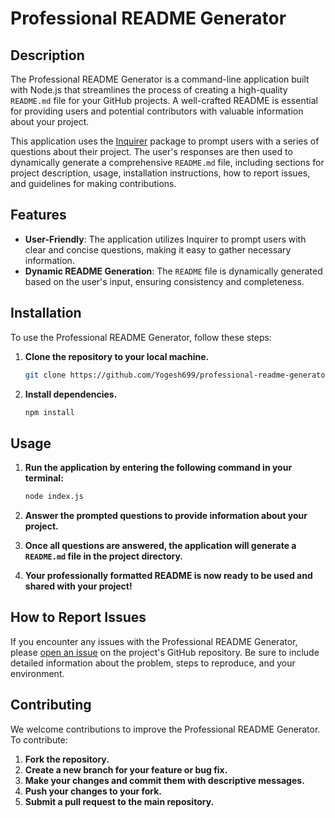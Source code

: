 # Professional README Generator

## Description

The Professional README Generator is a command-line application built with Node.js that streamlines the process of creating a high-quality `README.md` file for your GitHub projects. A well-crafted README is essential for providing users and potential contributors with valuable information about your project.

This application uses the [Inquirer](https://www.npmjs.com/package/inquirer) package to prompt users with a series of questions about their project. The user's responses are then used to dynamically generate a comprehensive `README.md` file, including sections for project description, usage, installation instructions, how to report issues, and guidelines for making contributions.

## Features

- **User-Friendly**: The application utilizes Inquirer to prompt users with clear and concise questions, making it easy to gather necessary information.
- **Dynamic README Generation**: The `README` file is dynamically generated based on the user's input, ensuring consistency and completeness.

## Installation

To use the Professional README Generator, follow these steps:

1. **Clone the repository to your local machine.**
    ```bash
    git clone https://github.com/Yogesh699/professional-readme-generator.git
    ```
    
2. **Install dependencies.**
    ```bash
    npm install
    ```

## Usage

1. **Run the application by entering the following command in your terminal:**
    ```bash
    node index.js
    ```

2. **Answer the prompted questions to provide information about your project.**

3. **Once all questions are answered, the application will generate a `README.md` file in the project directory.**

4. **Your professionally formatted README is now ready to be used and shared with your project!**

## How to Report Issues

If you encounter any issues with the Professional README Generator, please [open an issue](https://github.com/Yogesh699/professional-readme-generator/issues) on the project's GitHub repository. Be sure to include detailed information about the problem, steps to reproduce, and your environment.

## Contributing

We welcome contributions to improve the Professional README Generator. To contribute:

1. **Fork the repository.**
2. **Create a new branch for your feature or bug fix.**
3. **Make your changes and commit them with descriptive messages.**
4. **Push your changes to your fork.**
5. **Submit a pull request to the main repository.**
